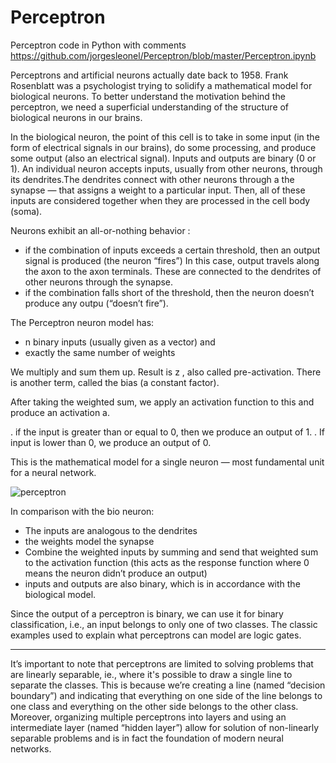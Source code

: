 # Perceptron
Perceptron code in Python with comments
https://github.com/jorgesleonel/Perceptron/blob/master/Perceptron.ipynb

Perceptrons and artificial neurons actually date back to 1958. Frank Rosenblatt was a psychologist trying to solidify a mathematical model for biological neurons. To better understand the motivation behind the perceptron, we need a superficial understanding of the structure of biological neurons in our brains.

In the biological neuron, the point of this cell is to take in some input (in the form of electrical signals in our brains), do some processing, and produce some output (also an electrical signal). Inputs and outputs are binary (0 or 1). An individual neuron accepts inputs, usually from other neurons, through its dendrites.The dendrites connect with other neurons through a the synapse — that assigns a weight to a particular input. Then, all of these inputs are considered together when they are processed in the cell body (soma).

Neurons exhibit an all-or-nothing behavior :

* if the combination of inputs exceeds a certain threshold, then an output signal is produced (the neuron “fires”)
In this case, output travels along the axon to the axon terminals. These are connected to the dendrites of other neurons through the synapse.
* if the combination falls short of the threshold, then the neuron doesn’t produce any outpu (“doesn’t fire”).

The Perceptron neuron model has:
* n binary inputs (usually given as a vector) and
* exactly the same number of weights

We multiply and sum them up. Result is z , also called pre-activation.
There is another term, called the bias (a constant factor).

After taking the weighted sum, we apply an activation function to this and produce an activation a.

. if the input is greater than or equal to 0, then we produce an output of 1.
. If input is lower than 0, we produce an output of 0.

This is the mathematical model for a single neuron — most fundamental unit for a neural network.

![perceptron](https://miro.medium.com/max/2870/1*n6sJ4yZQzwKL9wnF5wnVNg.png)

In comparison with the bio neuron:
* The inputs are analogous to the dendrites
* the weights model the synapse
* Combine the weighted inputs by summing and send that weighted sum to the activation function (this acts as the response function where 0 means the neuron didn’t produce an output)
* inputs and outputs are also binary, which is in accordance with the biological model.

Since the output of a perceptron is binary, we can use it for binary classification, i.e., an input belongs to only one of two classes. The classic examples used to explain what perceptrons can model are logic gates.

***

It’s important to note that perceptrons are limited to solving problems that are linearly separable, ie., where it's possible to draw a single line to separate the classes. This is because we’re creating a line (named “decision boundary”) and indicating that everything on one side of the line belongs to one class and everything on the other side belongs to the other class. Moreover, organizing multiple perceptrons into layers and using an intermediate layer (named “hidden layer”) allow for solution of non-linearly separable problems and is in fact the foundation of modern neural networks.

